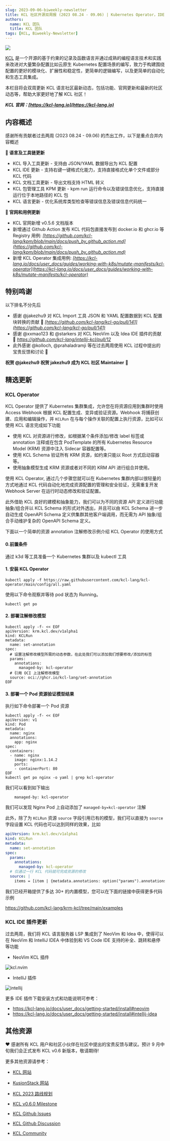 ```yaml
---
slug: 2023-09-06-biweekly-newsletter
title: KCL 社区开源双周报 (2023 08.24 - 09.06) | Kubernetes Operator，IDE 插件和 v0.5.6 版本正式发布!
authors:
  name: KCL 团队
  title: KCL 团队
tags: [KCL, Biweekly-Newsletter]
---
```


![](/img/biweekly-newsletter-zh.png)

[KCL](https://github.com/kcl-lang) 是一个开源的基于约束的记录及函数语言并通过成熟的编程语言技术和实践来改进对大量繁杂配置比如云原生 Kubernetes 配置场景的编写，致力于构建围绕配置的更好的模块化、扩展性和稳定性，更简单的逻辑编写，以及更简单的自动化和生态工具集成。

本栏目将会双周更新 KCL 语言社区最新动态，包括功能、官网更新和最新的社区动态等，帮助大家更好地了解 KCL 社区！

***KCL 官网：[https://kcl-lang.io](https://kcl-lang.io)***

## 内容概述

感谢所有贡献者过去两周 (2023 08.24 - 09.06) 的杰出工作，以下是重点合并内容概述

**🔧 语言及工具链更新**

- KCL 导入工具更新 - 支持由 JSON/YAML 数据导出为 KCL 配置
- KCL IDE 更新 - 支持右键一键格式化能力，支持直接格式化单个文件或部分 KCL 代码
- KCL 文档工具更新 - 导出文档支持 HTML 转义
- KCL 包管理工具 KPM 更新 - kpm run 运行命令以及错误信息优化，支持直接运行位于本地路径的 KCL 包
- KCL 语言更新 - 优化系统库类型检查等错误信息及错误信息代码统一

**📰 官网和用例更新**

- KCL 官网新增 v0.5.6 文档版本
- 新增通过 Github Action 发布 KCL 代码包直接发布到 docker.io 和 ghcr.io 等 Registry 用例: *[https://github.com/kcl-lang/kpm/blob/main/docs/push_by_github_action.md](https://github.com/kcl-lang/kpm/blob/main/docs/push_by_github_action.md)*
- 新增 KCL Operator 集成用例: *[https://kcl-lang.io/docs/user_docs/guides/working-with-k8s/mutate-manifests/kcl-operator](https://kcl-lang.io/docs/user_docs/guides/working-with-k8s/mutate-manifests/kcl-operator)*

## 特别鸣谢

以下排名不分先后

- 感谢 @jakezhu9 对 KCL Import 工具 JSON 和 YAML 配置数据到 KCL 配置块转换的贡献 🙌 *[https://github.com/kcl-lang/kcl-go/pull/141](https://github.com/kcl-lang/kcl-go/pull/141)*
- 感谢 @xxmao123 和 @starkers 对 KCL NeoVim 以及 Idea IDE 插件的贡献 🙌 *https://github.com/kcl-lang/intellij-kcl/pull/12*
- 此外感谢 @kolloch, @prahaladramji 等在过去两周使用 KCL 过程中提出的宝贵反馈和讨论 🙌

**祝贺 @jakezhu9 祝贺 jakezhu9 成为 KCL 社区 Maintainer** 🎉

## 精选更新

### KCL Operator

KCL Operator 提供了 Kubernetes 集群集成，允许您在将资源应用到集群时使用 Access Webhook 根据 KCL 配置生成、变异或验证资源。Webhook 将捕获创建、应用和编辑操作，并 `KCLRun` 在与每个操作关联的配置上执行资源，比如可以使用 KCL 语言完成如下功能

+ 使用 KCL 对资源进行修改，如根据某个条件添加/修改 label 标签或 annotation 注释或在包含 PodTemplate 的所有 Kubernetes Resource Model (KRM) 资源中注入 Sidecar 容器配置等。
+ 使用 KCL Schema 验证所有 KRM 资源，如约束只能以 Root 方式启动容器等。
+ 使用抽象模型生成 KRM 资源或者对不同的 KRM API 进行组合并使用。

使用 KCL Operator, 通过几个步骤您就可以在 Kubernetes 集群内部以很轻量的方式地通过 KCL 代码自动化地完成资源配置的管理和安全验证，无需重复开发 Webhook Server 在运行时动态修改和验证配置。

此外借助 KCL 良好的建模和抽象能力，我们可以为不同的资源 API 定义进行功能抽象/组合并以 KCL Schema 的形式对外透出，并且可以由 KCL Schema 进一步自动生成 OpenAPI Schema 定义供集群其他客户端调用，而无需为 API 抽象/组合手动维护复杂的 OpenAPI Schema 定义。

下面以一个简单的资源 annotation 注解修改示例介绍 KCL Operator 的使用方式

#### 0.前置条件

通过 k3d 等工具准备一个 Kubernetes 集群以及 kubectl 工具

#### 1. 安装 KCL Operator

```shell
kubectl apply -f https://raw.githubusercontent.com/kcl-lang/kcl-operator/main/config/all.yaml
```

使用以下命令观察并等待 pod 状态为 Running。

```
kubectl get po
```

#### 2. 部署注解修改模型

```shell
kubectl apply -f- << EOF
apiVersion: krm.kcl.dev/v1alpha1
kind: KCLRun
metadata:
  name: set-annotation
spec:
  # 设置注解修改模型所需的动态参数，在此处我们可以添加我们想要修改/添加的标签
  params:
    annotations:
      managed-by: kcl-operator
  # 引用 OCI 上注解修改模型
  source: oci://ghcr.io/kcl-lang/set-annotation
EOF
```

#### 3. 部署一个 Pod 资源验证模型结果

执行如下命令部署一个 Pod 资源

```shell
kubectl apply -f- << EOF
apiVersion: v1
kind: Pod
metadata:
  name: nginx
  annotations:
    app: nginx
spec:
  containers:
  - name: nginx
    image: nginx:1.14.2
    ports:
    - containerPort: 80
EOF
kubectl get po nginx -o yaml | grep kcl-operator
```

我们可以看到如下输出

```shell
    managed-by: kcl-operator
```

我们可以发现 Nginx Pod 上自动添加了 `managed-by=kcl-operator` 注解

此外，除了为 `KCLRun` 资源 `source` 字段引用已有的模型，我们可以直接为 `source` 字段设置 KCL 代码也可以达到同样的效果，比如

```yaml
apiVersion: krm.kcl.dev/v1alpha1
kind: KCLRun
metadata:
  name: set-annotation
spec:
  params:
    annotations:
      managed-by: kcl-operator
  # 仅通过一行 KCL 代码就可完成资源的修改
  source: |
    items = [item | {metadata.annotations: option("params").annotations} for item in option("items")]
```

我们已经开箱提供了多达 30+ 的内置模型，您可以在下面的链接中获得更多代码示例

https://github.com/kcl-lang/krm-kcl/tree/main/examples

### KCL IDE 插件更新

过去两周，我们将 KCL 语言服务器 LSP 集成到了 NeoVim 和 Idea 中，使得可以在 NeoVim 和 IntelliJ IDEA 中体验到和 VS Code IDE 支持的补全、跳转和悬停等功能

+ NeoVim KCL 插件

![kcl.nvim](/img/docs/tools/Ide/neovim/overview.png)

+ IntelliJ 插件

![intellij](/img/docs/tools/Ide/intellij/overview.png)

更多 IDE 插件下载安装方式和功能说明可参考：

+ https://kcl-lang.io/docs/user_docs/getting-started/install#neovim
+ https://kcl-lang.io/docs/user_docs/getting-started/install#intellij-idea

## 其他资源

❤️ 感谢所有 KCL 用户和社区小伙伴在社区中提出的宝贵反馈与建议。预计 9 月中旬我们会正式发布 KCL v0.6 新版本，敬请期待!

更多其他资源请参考：

- [KCL 网站](https://kcl-lang.io/)
- [KusionStack 网站](https://kusionstack.io/)

- [KCL 2023 路线规划](https://kcl-lang.io/docs/community/release-policy/roadmap)
- [KCL v0.6.0 Milestone](https://github.com/kcl-lang/kcl/milestone/6)
- [KCL Github Issues](https://github.com/kcl-lang/kcl/issues)
- [KCL Github Discussion](https://github.com/orgs/kcl-lang/discussions)
- [KCL Community](https://github.com/kcl-lang/community)
